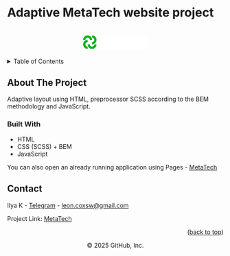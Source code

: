 # Adaptive MetaTech website project

<a name="readme-top"></a>

<!-- PROJECT LOGO -->
<br />
<div align="center">
  <a href="https://github.com/kilymax/metatech">
    <img src="/images/logo.svg" alt="Positivus Logo" width="150" >
  </a>
</div>
<br/>

<!-- TABLE OF CONTENTS -->
<details>
  <summary>Table of Contents</summary>
  <ol>
    <li>
      <a href="#about-the-project">About The Project</a>
      <ul>
        <li><a href="#built-with">Built With</a></li>
      </ul>
    </li>
    <li><a href="#contact">Contact</a></li>
  </ol>
</details>

<!-- ABOUT THE PROJECT -->

## About The Project

Adaptive layout using HTML, preprocessor SCSS according to the BEM methodology and JavaScript.

<!-- Demo video on YouTube [here]() -->

<!-- <p align="right">(<a href="#readme-top">back to top</a>)</p> -->

### Built With

- HTML
- CSS (SCSS) + BEM
- JavaScript

<!-- <p align="right">(<a href="#readme-top">back to top</a>)</p> -->

You can also open an already running application using Pages - [MetaTech]()

<!-- <p align="right">(<a href="#readme-top">back to top</a>)</p> -->

<!-- CONTACT -->

## Contact

Ilya K - [Telegram](https://t.me/leoncox) - leon.coxsw@gmail.com

Project Link: [MetaTech](https://github.com/kilymax/metatech)

<p align="right">(<a href="#readme-top">back to top</a>)</p>

<div align="center">
© 2025 GitHub, Inc.
</div>
